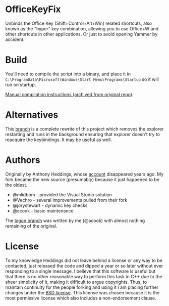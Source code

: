 # OfficeKeyFix

Unbinds the Office Key (Shift+Control+Alt+Win) related shortcuts, also known as the "hyper" key combination, allowing you to use Office+W and other shortcuts in other applications. Or just to avoid opening Yammer by accident.

# Build

You'll need to compile the script into a binary, and place it in `C:\ProgramData\Microsoft\Windows\Start Menu\Programs\Startup` so it will run on startup.

[Manual compilation instructions (archived from original repo)](https://web.archive.org/web/20201025005256/https://github.com/anthonyheddings/OfficeKeyFix/issues/1).

# Alternatives

This [branch](https://github.com/acook/OfficeKeyFix/tree/logon) is a complete rewrite of this project which removes the explorer restarting and runs in the background ensuring that explorer doesn't try to reacquire the keybindings. It may be useful as well.

# Authors

Originally by Anthony Heddings, whose [account](https://archive.softwareheritage.org/browse/origin/directory/?origin_url=https://github.com/anthonyheddings/OfficeKeyFix) disappeared years ago. My fork became the new source (presumably) because it just happened to be the oldest.

- @mlidbom     - provided the Visual Studio solution
- @Vechro      - several improvements pulled from their fork
- @jorystewart - dynamic key checks
- @acook       - basic maintenance 

The [logon branch](https://github.com/acook/OfficeKeyFix/tree/logon) was written by me (@acook) with almost nothing remaining of the original.

# License

To my knowledge Heddings did not leave behind a license or any way to be contacted, just released the code and dipped a year or so later without ever responding to a single message.
I believe that this software is useful but that there is no other reasonable way to perform this task in C++ due to the sheer simplicity of it, making it difficult to argue copyrights.
Thus, to maintain continuity for the people forking and using it I am placing further changes under the [BSD license](https://opensource.org/license/bsd-3-clause).
This license was chosen because it is the most permissive license which also includes a non-endorsement clause.
